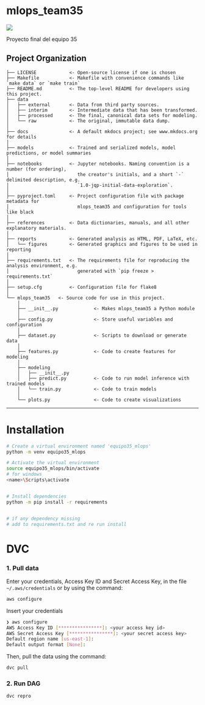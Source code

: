 # mlops_team35

<a target="_blank" href="https://cookiecutter-data-science.drivendata.org/">
    <img src="https://img.shields.io/badge/CCDS-Project%20template-328F97?logo=cookiecutter" />
</a>

Proyecto final del equipo 35

## Project Organization

```
├── LICENSE            <- Open-source license if one is chosen
├── Makefile           <- Makefile with convenience commands like `make data` or `make train`
├── README.md          <- The top-level README for developers using this project.
├── data
│   ├── external       <- Data from third party sources.
│   ├── interim        <- Intermediate data that has been transformed.
│   ├── processed      <- The final, canonical data sets for modeling.
│   └── raw            <- The original, immutable data dump.
│
├── docs               <- A default mkdocs project; see www.mkdocs.org for details
│
├── models             <- Trained and serialized models, model predictions, or model summaries
│
├── notebooks          <- Jupyter notebooks. Naming convention is a number (for ordering),
│                         the creator's initials, and a short `-` delimited description, e.g.
│                         `1.0-jqp-initial-data-exploration`.
│
├── pyproject.toml     <- Project configuration file with package metadata for 
│                         mlops_team35 and configuration for tools like black
│
├── references         <- Data dictionaries, manuals, and all other explanatory materials.
│
├── reports            <- Generated analysis as HTML, PDF, LaTeX, etc.
│   └── figures        <- Generated graphics and figures to be used in reporting
│
├── requirements.txt   <- The requirements file for reproducing the analysis environment, e.g.
│                         generated with `pip freeze > requirements.txt`
│
├── setup.cfg          <- Configuration file for flake8
│
└── mlops_team35   <- Source code for use in this project.
    │
    ├── __init__.py             <- Makes mlops_team35 a Python module
    │
    ├── config.py               <- Store useful variables and configuration
    │
    ├── dataset.py              <- Scripts to download or generate data
    │
    ├── features.py             <- Code to create features for modeling
    │
    ├── modeling                
    │   ├── __init__.py 
    │   ├── predict.py          <- Code to run model inference with trained models          
    │   └── train.py            <- Code to train models
    │
    └── plots.py                <- Code to create visualizations
```

--------

# Installation

```bash
# Create a virtual environment named 'equipo35_mlops'
python -m venv equipo35_mlops

# Activate the virtual environment
source equipo35_mlops/bin/activate
# for windows
<name>\Scripts\activate


# Install dependencies
python -m pip install -r requirements


# if any dependency missing
# add to requirements.txt and re run install
```

# DVC
### 1. Pull data
Enter your credentials, Access Key ID and Secret Access Key, in the file `~/.aws/credentials` or by using the command:
```bash
aws configure
```

Insert your credentials
```bash
❯ aws configure
AWS Access Key ID [****************]: <your access key id>
AWS Secret Access Key [****************]: <your secret access key>
Default region name [us-east-1]:
Default output format [None]:
```


Then, pull the data using the command:
```bash
dvc pull
```

### 2. Run DAG

```bash
dvc repro
```